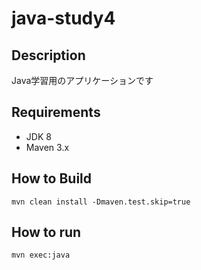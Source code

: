 # java-study4

## Description
Java学習用のアプリケーションです

## Requirements
- JDK 8
- Maven 3.x

## How to Build
```
mvn clean install -Dmaven.test.skip=true
```

## How to run
```
mvn exec:java
```